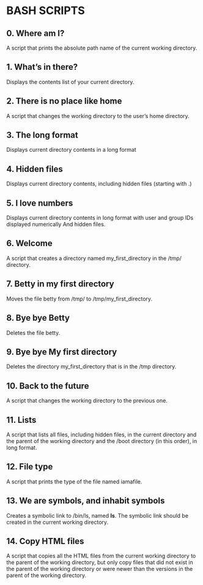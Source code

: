 # BASH SCRIPTS



## 0. Where am I?

A script that prints the absolute path name of the current working directory.



## 1. What’s in there?

Displays the contents list of your current directory.



## 2. There is no place like home

A script that changes the working directory to the user’s home directory.



## 3. The long format

Displays current directory contents in a long format



## 4. Hidden files

Displays current directory contents, including hidden files (starting with .)



## 5. I love numbers

Displays current directory contents in long format with user and group IDs displayed numerically And hidden files.



## 6. Welcome

A script that creates a directory named my_first_directory in the /tmp/ directory.



## 7. Betty in my first directory

Moves the file betty from /tmp/ to /tmp/my_first_directory.



## 8. Bye bye Betty

Deletes the file betty.



## 9. Bye bye My first directory

Deletes the directory my_first_directory that is in the /tmp directory.



## 10. Back to the future

A script that changes the working directory to the previous one.



## 11. Lists

A script that lists all files, including hidden files, in the current directory and the parent of the working directory and the /boot directory (in this order), in long format.





## 12. File type

A script that prints the type of the file named iamafile. 



## 13. We are symbols, and inhabit symbols

Creates a symbolic link to /bin/ls, named __ls__. The symbolic link should be created in the current working directory.



## 14. Copy HTML files

A script that copies all the HTML files from the current working directory to the parent of the working directory, but only copy files that did not exist in the parent of the working directory or were newer than the versions in the parent of the working directory.




